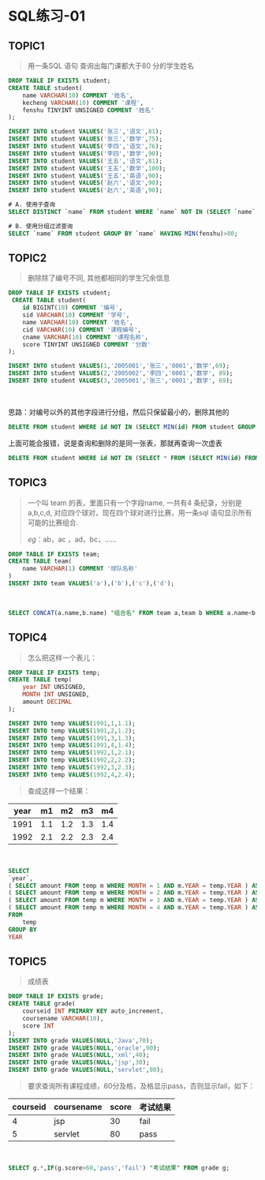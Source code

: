 # SQL练习-01

## TOPIC1

> 用一条SQL 语句 查询出每门课都大于80 分的学生姓名

```sql
DROP TABLE IF EXISTS student;
CREATE TABLE student(
	name VARCHAR(10) COMMENT '姓名',
	kecheng VARCHAR(10) COMMENT '课程',
	fenshu TINYINT UNSIGNED COMMENT '姓名'
);

INSERT INTO student VALUES('张三','语文',81);
INSERT INTO student VALUES('张三','数学',75);
INSERT INTO student VALUES('李四','语文',76);
INSERT INTO student VALUES('李四','数学',90);
INSERT INTO student VALUES('王五','语文',81);
INSERT INTO student VALUES('王五','数学',100);
INSERT INTO student VALUES('王五','英语',90);
INSERT INTO student VALUES('赵六','语文',90);
INSERT INTO student VALUES('赵六','英语',90);
```



```sql
# A. 使用子查询
SELECT DISTINCT `name` FROM student WHERE `name` NOT IN (SELECT `name` FROM student WHERE fenshu<=80);

# B. 使用分组过滤查询
SELECT `name` FROM student GROUP BY `name` HAVING MIN(fenshu)>80;
```



## TOPIC2

> 删除除了编号不同, 其他都相同的学生冗余信息

```sql
DROP TABLE IF EXISTS student;
 CREATE TABLE student(
	id BIGINT(10) COMMENT '编号',
	sid VARCHAR(10) COMMENT '学号',
	name VARCHAR(10) COMMENT '姓名',
	cid VARCHAR(10) COMMENT '课程编号',
	cname VARCHAR(10) COMMENT '课程名称',
	score TINYINT UNSIGNED COMMENT '分数'
);

INSERT INTO student VALUES(1,'2005001','张三','0001','数学',69);
INSERT INTO student VALUES(2,'2005002','李四','0001','数学', 89);
INSERT INTO student VALUES(3,'2005001','张三','0001','数学', 69);
```


​    

思路：对编号以外的其他字段进行分组，然后只保留最小的，删除其他的

```sql
DELETE FROM student WHERE id NOT IN (SELECT MIN(id) FROM student GROUP BY sid,`name`,cid,cname,score);
```

上面可能会报错，说是查询和删除的是同一张表，那就再查询一次虚表

```sql
DELETE FROM student WHERE id NOT IN (SELECT * FROM (SELECT MIN(id) FROM student GROUP BY sid,`name`,cid,cname,score) temp);
```





## TOPIC3

> 一个叫 team 的表，里面只有一个字段name, 一共有4 条纪录，分别是a,b,c,d, 对应四个球对，现在四个球对进行比赛，用一条sql 语句显示所有可能的比赛组合.
>
> *eg*：ab，ac ，ad，bc，......

```sql
DROP TABLE IF EXISTS team;
CREATE TABLE team(
	name VARCHAR(1) COMMENT '球队名称'
)
INSERT INTO team VALUES('a'),('b'),('c'),('d');
```


​    

```sql
SELECT CONCAT(a.name,b.name) "组合名" FROM team a,team b WHERE a.name<b.name 
```





## TOPIC4

> 怎么把这样一个表儿：

```sql
DROP TABLE IF EXISTS temp;
CREATE TABLE temp(
	year INT UNSIGNED,
	MONTH INT UNSIGNED,
	amount DECIMAL
);

INSERT INTO temp VALUES(1991,1,1.1);
INSERT INTO temp VALUES(1991,2,1.2);
INSERT INTO temp VALUES(1991,3,1.3);
INSERT INTO temp VALUES(1991,4,1.4);
INSERT INTO temp VALUES(1992,1,2.1);
INSERT INTO temp VALUES(1992,2,2.2);
INSERT INTO temp VALUES(1992,3,2.3);
INSERT INTO temp VALUES(1992,4,2.4);
```

> 查成这样一个结果：

| year | m1   | m2   | m3   | m4   |
| ---- | ---- | ---- | ---- | ---- |
| 1991 | 1.1  | 1.2  | 1.3  | 1.4  |
| 1992 | 2.1  | 2.2  | 2.3  | 2.4  |


​    

```sql
SELECT 
`year`,
( SELECT amount FROM temp m WHERE MONTH = 1 AND m.YEAR = temp.YEAR ) AS m1,
( SELECT amount FROM temp m WHERE MONTH = 2 AND m.YEAR = temp.YEAR ) AS m2,
( SELECT amount FROM temp m WHERE MONTH = 3 AND m.YEAR = temp.YEAR ) AS m3,
( SELECT amount FROM temp m WHERE MONTH = 4 AND m.YEAR = temp.YEAR ) AS m4 
FROM
	temp 
GROUP BY
YEAR
```





## TOPIC5

> 成绩表

```sql
DROP TABLE IF EXISTS grade;
CREATE TABLE grade(
	courseid INT PRIMARY KEY auto_increment,
	coursename VARCHAR(10),
	score INT
);
INSERT INTO grade VALUES(NULL,'Java',70);
INSERT INTO grade VALUES(NULL,'oracle',90);
INSERT INTO grade VALUES(NULL,'xml',40);
INSERT INTO grade VALUES(NULL,'jsp',30);
INSERT INTO grade VALUES(NULL,'servlet',80);
```



> 要求查询所有课程成绩，60分及格，及格显示pass，否则显示fail，如下：

| courseid | coursename | score | 考试结果 |
| -------- | ---------- | ----- | -------- |
| 4        | jsp        | 30    | fail     |
| 5        | servlet    | 80    | pass     |


​    

```sql
SELECT g.*,IF(g.score>60,'pass','fail') "考试结果" FROM grade g; 
```
